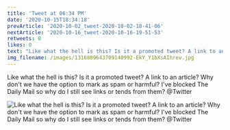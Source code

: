 ```yaml
---
title: 'Tweet at 06:34 PM'
date: '2020-10-15T18:34:18'
prevArticle: '2020-10-02_tweet-2020-10-02-18-41-06'
nextArticle: '2020-10-16_tweet-2020-10-16-19-51-53'
retweets: 0
likes: 0
text: "Like what the hell is this? Is it a promoted tweet? A link to an article? Why don't we have the option to mark as spam or harmful? I've blocked The Daily Mail so why do I still see links or tends from them? @Twitter"
img_filename: /images/1316809643709140992-EkY_Y1bXsAIhrev.jpg
---
```

Like what the hell is this? Is it a promoted tweet? A link to an article? Why don't we have the option to mark as spam or harmful? I've blocked The Daily Mail so why do I still see links or tends from them? @Twitter

![Like what the hell is this? Is it a promoted tweet? A link to an article? Why don't we have the option to mark as spam or harmful? I've blocked The Daily Mail so why do I still see links or tends from them? @Twitter](/images/1316809643709140992-EkY_Y1bXsAIhrev.jpg "Like what the hell is this? Is it a promoted tweet? A link to an article? Why don't we have the option to mark as spam or harmful? I've blocked The Daily Mail so why do I still see links or tends from them? @Twitter")